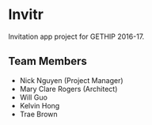 # Invitr
Invitation app project for GETHIP 2016-17.

## Team Members
- Nick Nguyen (Project Manager)
- Mary Clare Rogers (Architect)
- Will Guo
- Kelvin Hong
- Trae Brown
